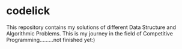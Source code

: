 # codelick
This repository contains my solutions of different Data Structure and Algorithmic Problems.
This is my journey in the field of Competitive Programming.........not finished yet:)
